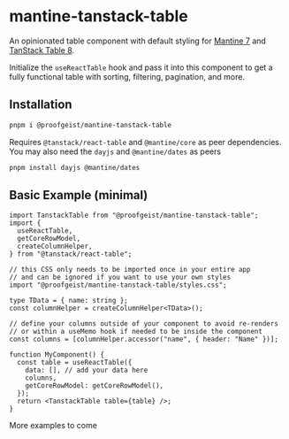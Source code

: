 # mantine-tanstack-table

An opinionated table component with default styling for [Mantine 7](https://mantine.dev/) and [TanStack Table 8](https://tanstack.com/table/v8).

Initialize the `useReactTable` hook and pass it into this component to get a fully functional table with sorting, filtering, pagination, and more.

## Installation

```bash
pnpm i @proofgeist/mantine-tanstack-table
```

Requires `@tanstack/react-table` and `@mantine/core` as peer dependencies.  
You may also need the `dayjs` and `@mantine/dates` as peers

```bash
pnpm install dayjs @mantine/dates
```

## Basic Example (minimal)

```tsx
import TanstackTable from "@proofgeist/mantine-tanstack-table";
import {
  useReactTable,
  getCoreRowModel,
  createColumnHelper,
} from "@tanstack/react-table";

// this CSS only needs to be imported once in your entire app
// and can be ignored if you want to use your own styles
import "@proofgeist/mantine-tanstack-table/styles.css";

type TData = { name: string };
const columnHelper = createColumnHelper<TData>();

// define your columns outside of your component to avoid re-renders
// or within a useMemo hook if needed to be inside the component
const columns = [columnHelper.accessor("name", { header: "Name" })];

function MyComponent() {
  const table = useReactTable({
    data: [], // add your data here
    columns,
    getCoreRowModel: getCoreRowModel(),
  });
  return <TanstackTable table={table} />;
}
```

More examples to come

